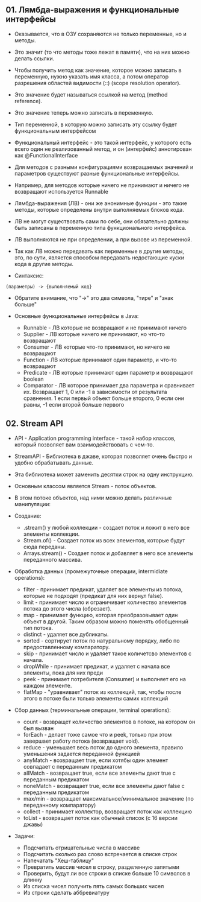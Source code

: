 ## 01. Лямбда-выражения и функциональные интерфейсы
* Оказывается, что в ОЗУ сохраняются не только переменные, но и методы.
* Это значит (то что методы тоже лежат в памяти), что на них можно делать ссылки.
* Чтобы получить метод как значение, которое можно записать в переменную, нужно указать имя класса, а потом 
оператор разрешения областей видимости (::) (scope resolution operator).
* Это значение будет называться ссылкой на метод (method reference).
* Это значение теперь можно записать в переменную.
* Тип переменной, в которую можно записать эту ссылку будет функциональным интерфейсом
* Функциональный интерфейс - это такой интерфейс, у которого есть всего один не реализованный метод, и он (интерфейс)
аннотирован как @FunctionalInterface
* Для методов с разными конфигурациями возвращаемых значений и параметров существуют разные функциональные интерфейсы.
* Например, для методов которые ничего не принимают и ничего не возвращают используется Runnable

* Лямбда-выражения (ЛВ) - они же анонимные функции - это такие методы, которые определены внутри выполняемых блоков кода.
* ЛВ не могут существовать сами по себе, они обязательно должны быть записаны в переменную типа функционального интерфейса.
* ЛВ выполняются не при определении, а при вызове из переменной.
* Так как ЛВ можно передавать как переменные в другие методы, это, по сути, является способом передавать недостающие
куски кода в другие методы.
* Синтаксис:
```
(параметры) -> {выполняемый код}
```
* Обратите внимание, что "->" это два символа, "тире" и "знак больше"

* Основные функциональные интерфейсы в Java:
  * Runnable - ЛВ которые не возвращают и не принимают ничего
  * Supplier - ЛВ которые ничего не принимают, но что-то возвращают
  * Consumer - ЛВ которые что-то принимают, но ничего не возвращают
  * Function - ЛВ которые принимают один параметр, и что-то возвращают
  * Predicate - ЛВ которые принимают один параметр и возвращают boolean
  * Comparator - ЛВ которое принимает два параметра и сравнивает их. Возвращает 1, 0 или -1 в зависимости 
  от результата сравнения. 1 если первый объект больше второго, 0 если они равны, -1 если второй больше первого

## 02. Stream API
* API - Application programming interface - такой набор классов, который позволяет вам взаимодействовать с чем-то.
* StreamAPI - Библиотека в джаве, которая позволяет очень быстро и удобно обрабатывать данные.
* Эта библиотека может заменить десятки строк на одну инструкцию.
* Основным классом является Stream - поток объектов.
* В этом потоке объектов, над ними можно делать различные манипуляции:

* Создание:
  * .stream() у любой коллекции - создает поток и ложит в него все элементы коллекции.
  * Stream.of() - Создает поток из всех элементов, которые будут сюда переданы.
  * Arrays.stream() - Создает поток и добавляет в него все элементы переданного массива.
* Обработка данных (промежуточные операции, intermidiate operations):
  * filter - принимает предикат, удаляет все элементы из потока, которые не подходят (предикат для них вернул false).
  * limit - принимает число и ограничивает количество элементов потока до этого числа (обрезает).
  * map - принимает функцию, которая преобразовывает один объект в другой. Таким образом можно поменять обобщенный тип потока.
  * distinct - удаляет все дубликаты.
  * sorted - сортирует поток по натуральному порядку, либо по предоставленному компаратору.
  * skip - принимает число и удаляет такое количетсво элементов с начала.
  * dropWhile - принимает предикат, и удаляет с начала все элементы, пока для них преди
  * peek - принимает потребителя (Consumer) и выполняет его на каждом элементе.
  * flatMap - "уравнивает" поток из коллекций, так, чтобы после этого в потоке были только элементы самих коллекций
* Сбор данных (терминальные операции, terminal operations):
  * count - возвращет количество элементов в потоке, на котором он был вызван
  * forEach - делает тоже самое что и peek, только при этом завершает работу потока (возвращает void).
  * reduce - уменьшает весь поток до одного элемента, правило уменьшения задается переданной функцией
  * anyMatch - возвращает true, если хотябы один элемент совпадает с переданным предикатом
  * allMatch - возвращает true, если все элементы дают true с переданным предикатом
  * noneMatch - возвращает true, если все элементы дают false с переданным предикатом
  * max/min - возвращает максимальное/минимальное значение (по переданному компаратору)
  * collect - принимает коллектор, возвращает поток как коллекцию
  * toList - возвращает поток как обычный список (с 16 версии джавы)

* Задачи:
  * Подсчитать отрицательные числа в массиве
  * Подсчитать сколько раз слово встречается в списке строк
  * Напечатать "Хеш-таблицу"
  * Превратить массив чисел в строку, разделенную запятыми
  * Проверить, будут ли все строки в списке больше 10 символов в длинну
  * Из списка чисел получить пять самых больших чисел
  * Из строки сделать аббревиатуру